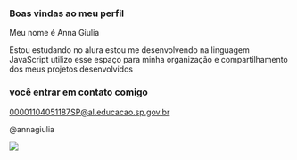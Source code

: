 ### Boas vindas ao meu perfil

Meu nome é Anna Giulia

Estou estudando no alura
estou me desenvolvendo na linguagem JavaScript
utilizo esse espaço para minha organização e compartilhamento dos meus projetos desenvolvidos

### você entrar em contato comigo

00001104051187SP@al.educacao.sp.gov.br

@annagiulia

![](https://media.tenor.com/by37VK-1V_sAAAAM/to-hot.gif)


